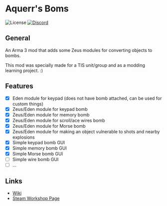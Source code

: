 # Aquerr's Boms

![License](https://img.shields.io/github/license/aquerr/aquerr-bombs.svg?label=License)
[![Discord](https://img.shields.io/discord/447076657698963466.svg?color=blue&label=Discord&logo=Discord&logoColor=white)](https://discord.gg/Zg3rWta)

## General

An Arma 3 mod that adds some Zeus modules for converting objects to bombs.

This mod was specially made for a TIS unit/group and as a modding learning project. :)

## Features

- [x] Eden module for keypad (does not have bomb attached, can be used for custom things)
- [x] Zeus/Eden module for keypad bomb
- [x] Zeus/Eden module for memory bomb
- [x] Zeus/Eden module for scroll/ace wires bomb
- [x] Zeus/Eden module for Morse bomb
- [x] Zeus/Eden module for making an object vulnerable to shots and nearby explosions
- [x] Simple keypad bomb GUI
- [x] Simple memory bomb GUI
- [x] Simple Morse bomb GUI
- [ ] Simple wire bomb GUI
- [ ] ...

## Links

- [Wiki](https://github.com/Aquerr/Aquerr-Bombs/wiki)
- [Steam Workshop Page](https://steamcommunity.com/sharedfiles/filedetails/?id=3461013210)
